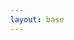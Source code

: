```yaml
---
layout: base
---
```

<link rel="stylesheet" href="//cdnjs.cloudflare.com/ajax/libs/leaflet/0.7.5/leaflet.css">
<style>
  html, body { height: 100%; margin: 0 }
  ul { margin: 0 }
  #map { position: absolute; top: 0; bottom: 0; left: 0; right: 0 }
  .leaflet-container .leaflet-control-attribution a { color: #557b8a }
</style>

<div id="map"></div>

<script src="//cdnjs.cloudflare.com/ajax/libs/leaflet/0.7.5/leaflet.js"></script>
<script src="//cdnjs.cloudflare.com/ajax/libs/babel-core/5.8.23/browser.min.js"></script>
<script>
var map = L.map('map', {
  center: [44.433219, 26.095353],
  zoom: 12,
})

L.tileLayer('http://{s}.basemaps.cartocdn.com/light_all/{z}/{x}/{y}.png', {
  attribution: '&copy; <a href="http://www.openstreetmap.org/copyright">OpenStreetMap</a> contributors, &copy; <a href="http://cartodb.com/attributions">CartoDB</a>'
}).addTo(map)

var data = {
  'type': 'FeatureCollection',
  'features': [
    {% for page in site.pages %}
      {% if page.brand %}
        {
          type: 'Feature',
          geometry: {
            type: 'Point',
            coordinates: [{{ page.coordinates[1] }}, {{ page.coordinates[0] }}],
          },
          properties: {
            url: '{{ site.base_url }}{{ page.url | split:".html" }}',
            brand: '{{ page.brand }}',
          }
        },
      {% endif %}
    {% endfor %}
  ],
}

L.geoJson(data).addTo(map)
</script>
